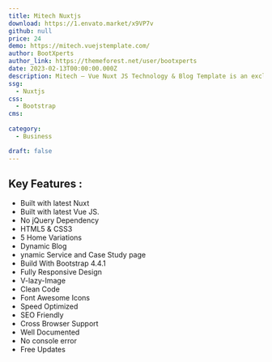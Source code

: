 ```yaml
---
title: Mitech Nuxtjs
download: https://1.envato.market/x9VP7v
github: null
price: 24
demo: https://mitech.vuejstemplate.com/
author: BootXperts
author_link: https://themeforest.net/user/bootxperts
date: 2023-02-13T00:00:00.000Z
description: Mitech – Vue Nuxt JS Technology & Blog Template is an exclusive vuejs website template for IT solutions and services company websites.
ssg:
  - Nuxtjs
css:
  - Bootstrap
cms:
  
category:
  - Business

draft: false
---
```


## Key Features :

- Built with latest Nuxt
- Built with latest Vue JS.
- No jQuery Dependency
- HTML5 & CSS3
- 5 Home Variations
- Dynamic Blog
- ynamic Service and Case Study page
- Build With Bootstrap 4.4.1
- Fully Responsive Design
- V-lazy-Image
- Clean Code
- Font Awesome Icons
- Speed Optimized
- SEO Friendly
- Cross Browser Support
- Well Documented
- No console error
- Free Updates